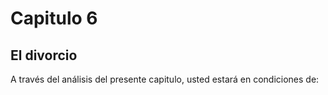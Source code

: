 # Capitulo 6


## El divorcio

A través del análisis del presente capitulo, usted estará en condiciones de:
